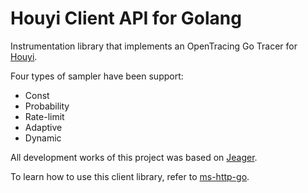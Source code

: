 # Houyi Client API for Golang

Instrumentation library that implements an OpenTracing Go Tracer for [Houyi](https://github.com/houyi-tracing).

Four types of sampler have been support:

- Const
- Probability
- Rate-limit
- Adaptive
- Dynamic

All development works of this project was based on [Jeager](https://github.com/jaegertracing/jaeger).

To learn how to use this client library, refer to [ms-http-go](https://github.com/houyi-tracing/ms-http-demo).

